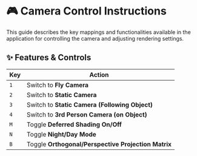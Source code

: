 # 🎮 Camera Control Instructions

This guide describes the key mappings and functionalities available in the application for controlling the camera and adjusting rendering settings.

## ✨ Features & Controls

| **Key** | **Action**                                  |
|---------|----------------------------------------------|
| `1`     | Switch to **Fly Camera**                     |
| `2`     | Switch to **Static Camera**                  |
| `3`     | Switch to **Static Camera (Following Object)** |
| `4`     | Switch to **3rd Person Camera (on Object)**  |
| `M`     | Toggle **Deferred Shading On/Off**           |
| `N`     | Toggle **Night/Day Mode**                    |
| `B`     | Toggle **Orthogonal/Perspective Projection Matrix** |